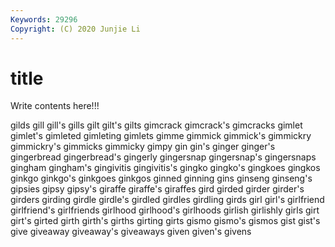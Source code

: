 ```yaml
---
Keywords: 29296
Copyright: (C) 2020 Junjie Li
---
```


# title

Write contents here!!!

gilds 
gill 
gill's 
gills 
gilt 
gilt's 
gilts 
gimcrack 
gimcrack's
gimcracks 
gimlet 
gimlet's 
gimleted 
gimleting 
gimlets 
gimme 
gimmick 
gimmick's 
gimmickry
gimmickry's 
gimmicks 
gimmicky 
gimpy 
gin 
gin's 
ginger 
ginger's 
gingerbread 
gingerbread's
gingerly 
gingersnap 
gingersnap's 
gingersnaps 
gingham 
gingham's 
gingivitis 
gingivitis's 
gingko 
gingko's
gingkoes 
gingkos 
ginkgo 
ginkgo's 
ginkgoes 
ginkgos 
ginned 
ginning 
gins 
ginseng
ginseng's 
gipsies 
gipsy 
gipsy's 
giraffe 
giraffe's 
giraffes 
gird 
girded 
girder
girder's 
girders 
girding 
girdle 
girdle's 
girdled 
girdles 
girdling 
girds 
girl
girl's 
girlfriend 
girlfriend's 
girlfriends 
girlhood 
girlhood's 
girlhoods 
girlish 
girlishly 
girls
girt 
girt's 
girted 
girth 
girth's 
girths 
girting 
girts 
gismo 
gismo's
gismos 
gist 
gist's 
give 
giveaway 
giveaway's 
giveaways 
given 
given's 
givens
